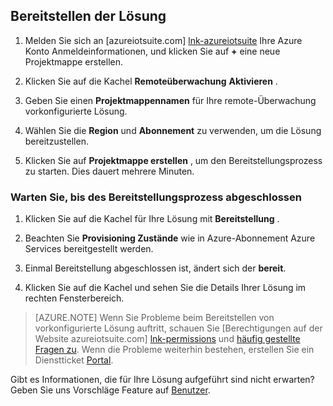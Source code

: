 ## <a name="provision-the-solution"></a>Bereitstellen der Lösung

1.  Melden Sie sich an [azureiotsuite.com] [ lnk-azureiotsuite] Ihre Azure Konto Anmeldeinformationen, und klicken Sie auf **+** eine neue Projektmappe erstellen.

2.  Klicken Sie auf die Kachel **Remoteüberwachung** **Aktivieren** .

3.  Geben Sie einen **Projektmappennamen** für Ihre remote-Überwachung vorkonfigurierte Lösung.

4.  Wählen Sie die **Region** und **Abonnement** zu verwenden, um die Lösung bereitzustellen.

5.  Klicken Sie auf **Projektmappe erstellen** , um den Bereitstellungsprozess zu starten. Dies dauert mehrere Minuten.

### <a name="wait-for-the-provisioning-process-to-complete"></a>Warten Sie, bis des Bereitstellungsprozess abgeschlossen

1. Klicken Sie auf die Kachel für Ihre Lösung mit **Bereitstellung** .
 
2. Beachten Sie **Provisioning Zustände** wie in Azure-Abonnement Azure Services bereitgestellt werden.

3. Einmal Bereitstellung abgeschlossen ist, ändert sich der **bereit**.

4. Klicken Sie auf die Kachel und sehen Sie die Details Ihrer Lösung im rechten Fensterbereich.

> [AZURE.NOTE] Wenn Sie Probleme beim Bereitstellen von vorkonfigurierte Lösung auftritt, schauen Sie [Berechtigungen auf der Website azureiotsuite.com] [ lnk-permissions] und [häufig gestellte Fragen zu][lnk-faq]. Wenn die Probleme weiterhin bestehen, erstellen Sie ein Dienstticket [Portal][lnk-portal].

Gibt es Informationen, die für Ihre Lösung aufgeführt sind nicht erwarten? Geben Sie uns Vorschläge Feature auf [Benutzer](https://feedback.azure.com/forums/321918-azure-iot).

[lnk-azureiotsuite]: https://www.azureiotsuite.com
[lnk-permissions]: ../articles/iot-suite/iot-suite-permissions.md
[lnk-portal]: http://portal.azure.com/
[lnk-faq]: ../articles/iot-suite/iot-suite-faq.md
